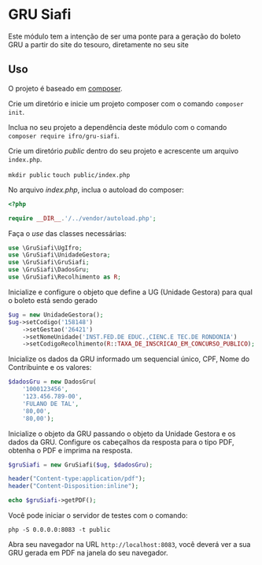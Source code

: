 # GRU Siafi

Este módulo tem a intenção de ser uma ponte para a geração do boleto GRU a partir do site do tesouro, diretamente no seu site

## Uso

O projeto é baseado em [composer](https://getcomposer.org/).

Crie um diretório e inicie um projeto composer com o comando `composer init`.

Inclua no seu projeto a dependência deste módulo com o comando `composer require ifro/gru-siafi`.

Crie um diretório *public* dentro do seu projeto e acrescente um arquivo `index.php`.

`mkdir public`
`touch public/index.php`

No arquivo *index.php*, inclua o autoload do composer:

```php
<?php

require __DIR__.'/../vendor/autoload.php';
```

Faça o *use* das classes necessárias:

```php
use \GruSiafi\UgIfro;
use \GruSiafi\UnidadeGestora;
use \GruSiafi\GruSiafi;
use \GruSiafi\DadosGru;
use \GruSiafi\Recolhimento as R;
```

Inicialize e configure o objeto que define a UG (Unidade Gestora) para qual o boleto
está sendo gerado

```php
$ug = new UnidadeGestora();
$ug->setCodigo('158148')
    ->setGestao('26421')
    ->setNomeUnidade('INST.FED.DE EDUC.,CIENC.E TEC.DE RONDONIA')
    ->setCodigoRecolhimento(R::TAXA_DE_INSCRICAO_EM_CONCURSO_PUBLICO);
```

Inicialize os dados da GRU informado um sequencial único, CPF, Nome do Contribuinte e os valores:

```php
$dadosGru = new DadosGru(
    '1000123456',
    '123.456.789-00',
    'FULANO DE TAL',
    '80,00',
    '80,00');
```

Inicialize o objeto da GRU passando o objeto da Unidade Gestora e os dados da GRU.
Configure os cabeçalhos da resposta para o tipo PDF, obtenha o PDF e imprima na resposta.

```php
$gruSiafi = new GruSiafi($ug, $dadosGru);

header("Content-type:application/pdf");
header("Content-Disposition:inline");

echo $gruSiafi->getPDF();
```

Você pode iniciar o servidor de testes com o comando:

`php -S 0.0.0.0:8083 -t public`

Abra seu navegador na URL `http://localhost:8083`, você deverá ver a sua GRU gerada em PDF na janela do seu navegador.
